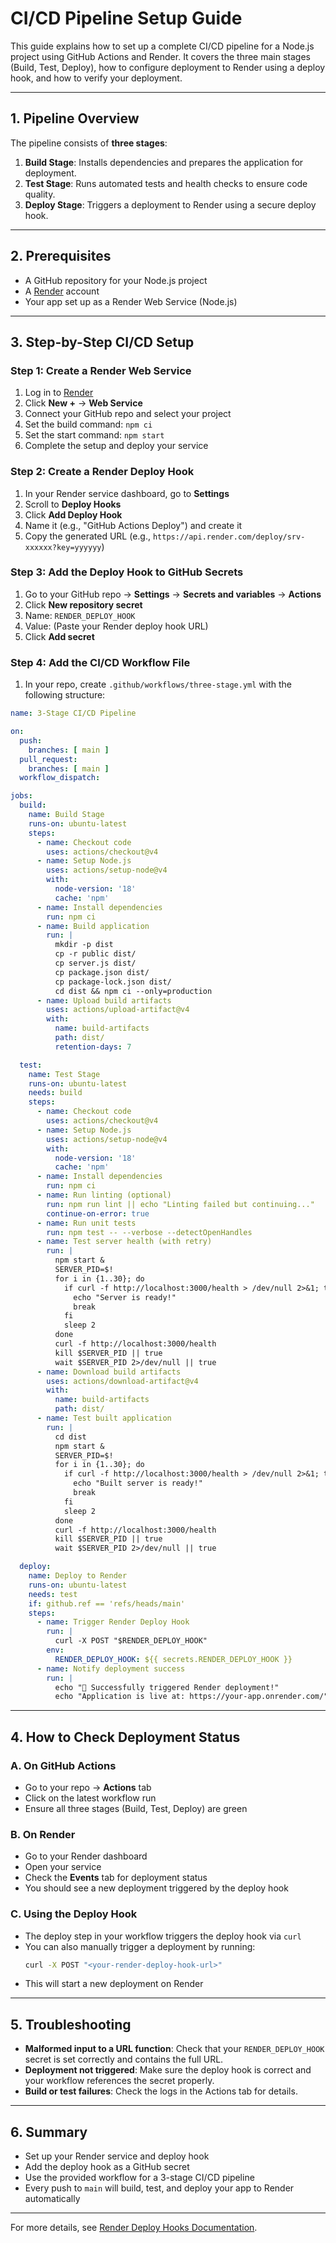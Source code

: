 # CI/CD Pipeline Setup Guide

This guide explains how to set up a complete CI/CD pipeline for a Node.js project using GitHub Actions and Render. It covers the three main stages (Build, Test, Deploy), how to configure deployment to Render using a deploy hook, and how to verify your deployment.

---

## 1. Pipeline Overview

The pipeline consists of **three stages**:

1. **Build Stage**: Installs dependencies and prepares the application for deployment.
2. **Test Stage**: Runs automated tests and health checks to ensure code quality.
3. **Deploy Stage**: Triggers a deployment to Render using a secure deploy hook.

---

## 2. Prerequisites

- A GitHub repository for your Node.js project
- A [Render](https://render.com/) account
- Your app set up as a Render Web Service (Node.js)

---

## 3. Step-by-Step CI/CD Setup

### Step 1: Create a Render Web Service
1. Log in to [Render](https://render.com/)
2. Click **New +** → **Web Service**
3. Connect your GitHub repo and select your project
4. Set the build command: `npm ci`
5. Set the start command: `npm start`
6. Complete the setup and deploy your service

### Step 2: Create a Render Deploy Hook
1. In your Render service dashboard, go to **Settings**
2. Scroll to **Deploy Hooks**
3. Click **Add Deploy Hook**
4. Name it (e.g., "GitHub Actions Deploy") and create it
5. Copy the generated URL (e.g., `https://api.render.com/deploy/srv-xxxxxx?key=yyyyyy`)

### Step 3: Add the Deploy Hook to GitHub Secrets
1. Go to your GitHub repo → **Settings** → **Secrets and variables** → **Actions**
2. Click **New repository secret**
3. Name: `RENDER_DEPLOY_HOOK`
4. Value: (Paste your Render deploy hook URL)
5. Click **Add secret**

### Step 4: Add the CI/CD Workflow File
1. In your repo, create `.github/workflows/three-stage.yml` with the following structure:

```yaml
name: 3-Stage CI/CD Pipeline

on:
  push:
    branches: [ main ]
  pull_request:
    branches: [ main ]
  workflow_dispatch:

jobs:
  build:
    name: Build Stage
    runs-on: ubuntu-latest
    steps:
      - name: Checkout code
        uses: actions/checkout@v4
      - name: Setup Node.js
        uses: actions/setup-node@v4
        with:
          node-version: '18'
          cache: 'npm'
      - name: Install dependencies
        run: npm ci
      - name: Build application
        run: |
          mkdir -p dist
          cp -r public dist/
          cp server.js dist/
          cp package.json dist/
          cp package-lock.json dist/
          cd dist && npm ci --only=production
      - name: Upload build artifacts
        uses: actions/upload-artifact@v4
        with:
          name: build-artifacts
          path: dist/
          retention-days: 7

  test:
    name: Test Stage
    runs-on: ubuntu-latest
    needs: build
    steps:
      - name: Checkout code
        uses: actions/checkout@v4
      - name: Setup Node.js
        uses: actions/setup-node@v4
        with:
          node-version: '18'
          cache: 'npm'
      - name: Install dependencies
        run: npm ci
      - name: Run linting (optional)
        run: npm run lint || echo "Linting failed but continuing..."
        continue-on-error: true
      - name: Run unit tests
        run: npm test -- --verbose --detectOpenHandles
      - name: Test server health (with retry)
        run: |
          npm start &
          SERVER_PID=$!
          for i in {1..30}; do
            if curl -f http://localhost:3000/health > /dev/null 2>&1; then
              echo "Server is ready!"
              break
            fi
            sleep 2
          done
          curl -f http://localhost:3000/health
          kill $SERVER_PID || true
          wait $SERVER_PID 2>/dev/null || true
      - name: Download build artifacts
        uses: actions/download-artifact@v4
        with:
          name: build-artifacts
          path: dist/
      - name: Test built application
        run: |
          cd dist
          npm start &
          SERVER_PID=$!
          for i in {1..30}; do
            if curl -f http://localhost:3000/health > /dev/null 2>&1; then
              echo "Built server is ready!"
              break
            fi
            sleep 2
          done
          curl -f http://localhost:3000/health
          kill $SERVER_PID || true
          wait $SERVER_PID 2>/dev/null || true

  deploy:
    name: Deploy to Render
    runs-on: ubuntu-latest
    needs: test
    if: github.ref == 'refs/heads/main'
    steps:
      - name: Trigger Render Deploy Hook
        run: |
          curl -X POST "$RENDER_DEPLOY_HOOK"
        env:
          RENDER_DEPLOY_HOOK: ${{ secrets.RENDER_DEPLOY_HOOK }}
      - name: Notify deployment success
        run: |
          echo "🚀 Successfully triggered Render deployment!"
          echo "Application is live at: https://your-app.onrender.com/"
```

---

## 4. How to Check Deployment Status

### A. On GitHub Actions
- Go to your repo → **Actions** tab
- Click on the latest workflow run
- Ensure all three stages (Build, Test, Deploy) are green

### B. On Render
- Go to your Render dashboard
- Open your service
- Check the **Events** tab for deployment status
- You should see a new deployment triggered by the deploy hook

### C. Using the Deploy Hook
- The deploy step in your workflow triggers the deploy hook via `curl`
- You can also manually trigger a deployment by running:
  ```bash
  curl -X POST "<your-render-deploy-hook-url>"
  ```
- This will start a new deployment on Render

---

## 5. Troubleshooting

- **Malformed input to a URL function**: Check that your `RENDER_DEPLOY_HOOK` secret is set correctly and contains the full URL.
- **Deployment not triggered**: Make sure the deploy hook is correct and your workflow references the secret properly.
- **Build or test failures**: Check the logs in the Actions tab for details.

---

## 6. Summary

- Set up your Render service and deploy hook
- Add the deploy hook as a GitHub secret
- Use the provided workflow for a 3-stage CI/CD pipeline
- Every push to `main` will build, test, and deploy your app to Render automatically

---

For more details, see [Render Deploy Hooks Documentation](https://render.com/docs/deploy-hooks). 